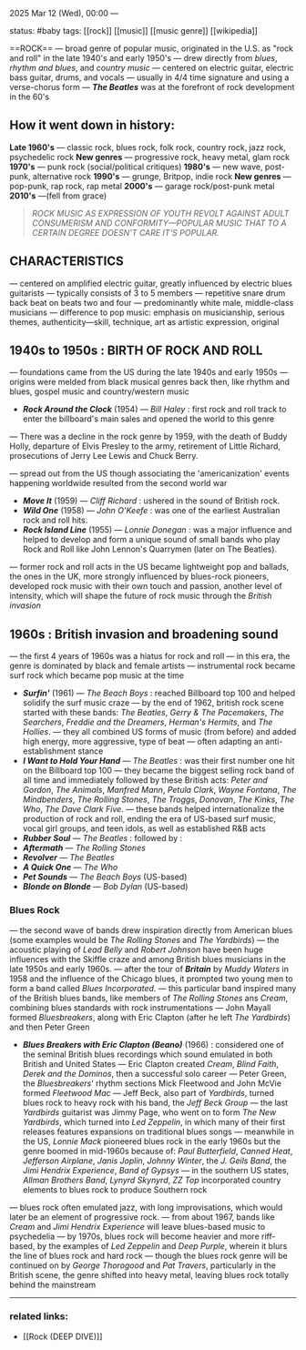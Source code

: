 2025 Mar 12 (Wed), 00:00 —

status: #baby 
tags: [[rock]] [[music]] [[music genre]] [[wikipedia]] 

==ROCK== — broad genre of popular music, originated in the U.S. as "rock and roll" in the late 1940's and early 1950's
— drew directly from *blues*, *rhythm and blues*, and *country music*
— centered on electric guitar, electric bass guitar, drums, and vocals
— usually in 4/4 time signature and using a verse-chorus form
— ***The Beatles*** was at the forefront of rock development in the 60's

## How it went down in history:
**Late 1960's** — classic rock, blues rock, folk rock, country rock, jazz rock, psychedelic rock
**New genres** — progressive rock, heavy metal, glam rock
**1970's** — punk rock (social/political critiques)
**1980's** — new wave, post-punk, alternative rock
**1990's** — grunge, Britpop, indie rock
**New genres** — pop-punk, rap rock, rap metal
**2000's** — garage rock/post-punk metal
**2010's** —(fell from grace)

> *ROCK MUSIC AS EXPRESSION OF YOUTH REVOLT AGAINST ADULT CONSUMERISM AND CONFORMITY—POPULAR MUSIC THAT TO A CERTAIN DEGREE DOESN'T CARE IT'S POPULAR.* 

## CHARACTERISTICS
— centered on amplified electric guitar, greatly influenced by electric blues guitarists
— typically consists of 3 to 5 members
— repetitive snare drum back beat on beats two and four
— predominantly white male, middle-class musicians
— difference to pop music: emphasis on musicianship, serious themes, authenticity—skill, technique, art as artistic expression, original

## 1940s to 1950s : BIRTH OF ROCK AND ROLL
— foundations came from the US during the late 1940s and early 1950s
— origins were melded from black musical genres back then, like rhythm and blues, gospel music and country/western music

- ***Rock Around the Clock*** (1954) — *Bill Haley* : first rock and roll track to enter the billboard's main sales and opened the world to this genre 

— There was a decline in the rock genre by 1959, with the death of Buddy Holly, departure of Elvis Presley to the army, retirement of Little Richard, prosecutions of Jerry Lee Lewis and Chuck Berry. 

— spread out from the US though associating the 'americanization' events happening worldwide resulted from the second world war 

- ***Move It*** (1959) — *Cliff Richard* : ushered in the sound of British rock.
- ***Wild One*** (1958) — *John O'Keefe* : was one of the earliest Australian rock and roll hits. 
- ***Rock Island Line*** (1955) — *Lonnie Donegan* : was a major influence and helped to develop and form a unique sound of small bands who play Rock and Roll like John Lennon's Quarrymen (later on The Beatles). 

— former rock and roll acts in the US became lightweight pop and ballads, the ones in the UK, more strongly influenced by blues-rock pioneers, developed rock music with their own touch and passion, another level of intensity, which will shape the future of rock music through the *British invasion*
## 1960s : British invasion and broadening sound
— the first 4 years of 1960s was a hiatus for rock and roll
— in this era, the genre is dominated by black and female artists
— instrumental rock became surf rock which became pop music at the time
- ***Surfin'*** (1961) — *The Beach Boys* : reached Billboard top 100 and helped solidify the surf music craze 
— by the end of 1962, british rock scene started with these bands: *The Beatles*, *Gerry & The Pacemakers*, *The Searchers*, *Freddie and the Dreamers*, *Herman's Hermits*, and *The Hollies*. 
— they all combined US forms of music (from before) and added high energy, more aggressive, type of beat — often adapting an anti-establishment stance
- ***I Want to Hold Your Hand*** — *The Beatles* : was their first number one hit on the Billboard top 100
— they became the biggest selling rock band of all time and immediately followed by these British acts: *Peter and Gordon*, *The Animals*, *Manfred Mann*, *Petula Clark*, *Wayne Fontana*, *The Mindbenders*, *The Rolling Stones*, *The Troggs*, *Donovan*, *The Kinks*, *The Who*, *The Dave Clark Five*. 
— these bands helped internationalize the production of rock and roll, ending the era of US-based surf music, vocal girl groups, and teen idols, as well as established R&B acts
- ***Rubber Soul*** — *The Beatles* : followed by :
- ***Aftermath*** — *The Rolling Stones*
- ***Revolver*** — *The Beatles*
- ***A Quick One*** — *The Who*
- ***Pet Sounds*** — *The Beach Boys* (US-based)
- ***Blonde on Blonde*** — *Bob Dylan* (US-based)
### Blues Rock

 — the second wave of bands drew inspiration directly from American blues (some examples would be *The Rolling Stones* and *The Yardbirds*) 
 — the acoustic playing of *Lead Belly* and *Robert Johnson* have been huge influences with the Skiffle craze and among British blues musicians in the late 1950s and early 1960s. — after the tour of ***Britain*** by *Muddy Waters* in 1958 and the influence of the Chicago blues, it prompted two young men to form a band called *Blues Incorporated*. 
 — this particular band inspired many of the British blues bands, like members of *The Rolling Stones* ans *Cream*, combining blues standards with rock instrumentations 
— John Mayall formed *Bluesbreakers*, along with Eric Clapton (after he left *The Yardbirds*) and then Peter Green
- ***Blues Breakers with Eric Clapton (Beano)*** (1966) : considered one of the seminal British blues recordings which sound emulated in both British and United States
— Eric Clapton created *Cream*, *Blind Faith*, *Derek and the Dominos*, then a successful
solo career
— Peter Green, the *Bluesbreakers*' rhythm sections Mick Fleetwood and John McVie formed *Fleetwood Mac*
— Jeff Beck, also part of *Yardbirds*, turned blues rock to heavy rock with his band, the *Jeff Beck Group*
— the last *Yardbirds* guitarist was Jimmy Page, who went on to form *The New Yardbirds*, which turned into *Led Zeppelin*, in which many of their first releases features expansions on traditional blues songs
— meanwhile in the US, *Lonnie Mack* pioneered blues rock in the early 1960s but the genre boomed in mid-1960s because of: *Paul Butterfield*, *Canned Heat*, *Jefferson Airplane*, *Janis Joplin*, *Johnny Winter*, the *J. Geils Band*, the *Jimi Hendrix Experience*, *Band of Gypsys*
— in the southern US states, *Allman Brothers Band*, *Lynyrd Skynyrd*, *ZZ Top* incorporated country elements to blues rock to produce Southern rock

— blues rock often emulated jazz, with long improvisations, which would later be an element of progressive rock. 
— from about 1967, bands like *Cream* and *Jimi Hendrix Experience* will leave blues-based music to psychedelia
— by 1970s, blues rock will become heavier and more riff-based, by the examples of *Led Zeppelin* and *Deep Purple*, wherein it blurs the line of blues rock and hard rock
— though the blues rock genre will be continued on by *George Thorogood* and *Pat Travers*, particularly in the British scene, the genre shifted into heavy metal, leaving blues rock totally behind the mainstream


---
### related links:
- [[Rock (DEEP DIVE)]]